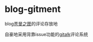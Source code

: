 # blog-gitment

blog[苍旻之匣](https://somiawhitering.github.io)的评论存放地

自豪地采用背靠issue功能的[gitalk](https://github.com/gitalk/gitalk)评论系统
